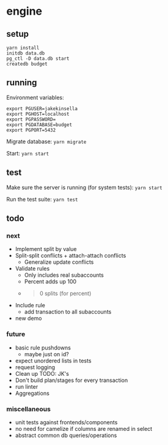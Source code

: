 # engine

## setup
`yarn install`  
`initdb data.db`  
`pg_ctl -D data.db start`  
`createdb budget`  

## running

Environment variables:
```
export PGUSER=jakekinsella
export PGHOST=localhost
export PGPASSWORD=
export PGDATABASE=budget
export PGPORT=5432
```

Migrate database:
`yarn migrate`

Start:
`yarn start`

## test
Make sure the server is running (for system tests):
`yarn start`

Run the test suite:
`yarn test`

## todo

### next
 - Implement split by value
 - Split-split conflicts + attach-attach conflicts
   - Generalize update conflicts
 - Validate rules
   - Only includes real subaccounts
   - Percent adds up 100
   - >0 splits (for percent)
 - Include rule
   - add transaction to all subaccounts
 - new demo

### future
 - basic rule pushdowns
   - maybe just on id?
 - expect unordered lists in tests
 - request logging
 - Clean up TODO: JK's
 - Don't build plan/stages for every transaction
 - run linter
 - Aggregations

### miscellaneous
 - unit tests against frontends/components
 - no need for camelize if columns are renamed in select
 - abstract common db queries/operations
